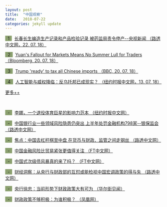 ```yaml
---
layout: post
title:  "中国观察"
date:   2018-07-22
categories: jekyll update
---
```

<span style="background-color: #8ba06f">&nbsp;&nbsp;1&nbsp;&nbsp;</span>&nbsp; 
[长春长生编造生产记录和产品检验记录 被药监局责令停产--央视新闻 （路透中文网，22. 07. 18）](https://cn.reuters.com/article/china-cs-vaccine-fine-cctv-idCNKBS1KC0HB?il=0)

<span style="background-color: #8ba06f">&nbsp;&nbsp;2&nbsp;&nbsp;</span>&nbsp; 
[Yuan's Fallout for Markets Means No Summer Lull for Traders （Bloomberg, 20. 07. 18）](https://www.bloomberg.com/news/articles/2018-07-19/yuan-s-drop-roiling-markets-means-no-summer-break-for-investors)

<span style="background-color: #8ba06f">&nbsp;&nbsp;3&nbsp;&nbsp;</span>&nbsp; 
[Trump 'ready' to tax all Chinese imports （BBC, 20. 07. 18）](https://www.bbc.co.uk/news/business-44898629)

<span style="background-color: #8ba06f">&nbsp;&nbsp;4&nbsp;&nbsp;</span>&nbsp; 
[人工智能与威权降临：反乌托邦已成现实？ （纽约时报中文网，13. 07. 18）](https://cn.nytimes.com/culture/20180713/wod-dystopia/?utm_source=top10-in-article&utm_medium=email&utm_campaign=web)

[更多++](https://www.lujiazuifintech.com/jekyll/update/2018/07/22/%E4%B8%AD%E5%9B%BD%E8%A7%82%E5%AF%9F.html)

<!--more-->

<br>

<span style="background-color: #8ba06f">&nbsp;&nbsp;-&nbsp;&nbsp;</span>&nbsp; 
[李娜，一个退役体育巨星的影响力范本 （纽约时报中文网）](https://cn.nytimes.com/culture/20180713/li-na-china-inluence/?utm_source=top10-in-article&utm_medium=email&utm_campaign=web)

<span style="background-color: #8ba06f">&nbsp;&nbsp;-&nbsp;&nbsp;</span>&nbsp; 
[中国银行业一些领域风险隐患仍突出 上半年处罚金融机构798家--银保监会 （路透中文网）](https://cn.reuters.com/article/china-bank-risk-fine-0721-idCNKBS1KB036?il=0)

<span style="background-color: #8ba06f">&nbsp;&nbsp;-&nbsp;&nbsp;</span>&nbsp; 
[焦点：中国去杠杆棋至中盘 在货币与财政、监管之间走钢丝 （路透中文网）](https://cn.reuters.com/article/cdepth-china-fiscal-cen-leverage-policy-idCNKBS1KA0UZ)

<span style="background-color: #8ba06f">&nbsp;&nbsp;-&nbsp;&nbsp;</span>&nbsp; 
[中国金融风险比贸易紧张更值得关注 （FT中文网）](http://www.ftchinese.com/premium/001078547?exclusive)

<span style="background-color: #8ba06f">&nbsp;&nbsp;-&nbsp;&nbsp;</span>&nbsp; 
[中国式次级债风暴真的来了吗？ （FT中文网）](http://www.ftchinese.com/story/001078517)

<span style="background-color: #8ba06f">&nbsp;&nbsp;-&nbsp;&nbsp;</span>&nbsp; 
[财经洞察：从央行与财政部的互怼或能检视中国宏调政策的得与失 （路透中文网）](https://cn.reuters.com/article/china-mof-pboc-policy-0718-idCNKBS1K80BY)

<span style="background-color: #8ba06f">&nbsp;&nbsp;-&nbsp;&nbsp;</span>&nbsp; 
[央行徐忠：当前形势下财政政策大有可为 （华尔街见闻）](https://wallstreetcn.com/articles/3359944)

<span style="background-color: #8ba06f">&nbsp;&nbsp;-&nbsp;&nbsp;</span>&nbsp; 
[财政政策不够积极：为谁积极？ （凤凰网）](http://finance.ifeng.com/a/20180716/16387364_0.shtml)

<!--more-->
